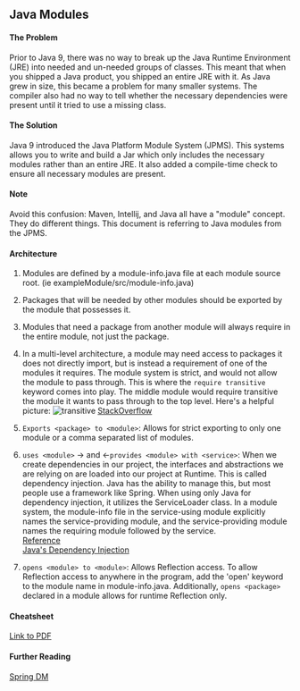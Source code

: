 ## Java Modules

#### The Problem
Prior to Java 9, there was no way to break up the Java Runtime Environment (JRE) into
needed and un-needed groups of classes. This meant that when you shipped a Java product,
you shipped an entire JRE with it. As Java grew in size, this became a problem for many
smaller systems. The compiler also had no way to tell whether the necessary dependencies
were present until it tried to use a missing class. 

#### The Solution
Java 9 introduced the Java Platform Module System (JPMS). This systems allows you to write
and build a Jar which only includes the necessary modules rather than an entire
JRE. It also added a compile-time check to ensure all necessary modules are present.

#### Note
Avoid this confusion: Maven, Intellij, and Java all have a "module" concept.
They do different things. This document is referring to Java modules from the JPMS. 

#### Architecture
1. Modules are defined by a module-info.java file at each module source root. (ie
exampleModule/src/module-info.java)

2. Packages that will be needed by other modules should be exported by the module that
possesses it.

3. Modules that need a package from another module will always require in the entire
module, not just the package.

4. In a multi-level architecture, a module may need access to packages it does not directly import,
but is instead a requirement of one of the modules it requires. The module system is strict,
and would not allow the module to pass through. This is where the ```require transitive```
keyword comes into play. The middle module would require transitive the module it wants
to pass through to the top level. Here's a helpful picture:
![transitive](https://i.stack.imgur.com/fbZwV.png)
[StackOverflow](https://stackoverflow.com/a/46504020/11857649)

5. ```Exports <package> to <module>```: Allows for strict exporting to only one module
or a comma separated list of modules.

6. ```uses <module>``` -> and <-```provides <module> with <service>```: 
When we create dependencies in our project, the interfaces and abstractions we
are relying on are loaded into our project at Runtime. This is called dependency injection. 
Java has the ability to manage this, but most people use a framework like Spring.
When using only Java for dependency injection, it utilizes the ServiceLoader class.
In a module system, the module-info file in the service-using module explicitly
names the service-providing module, and the service-providing module names the
requiring module followed by the service. \
[Reference](http://openjdk.java.net/projects/jigsaw/spec/sotms/#services) \
[Java's Dependency Injection](https://itnext.io/serviceloader-the-built-in-di-framework-youve-probably-never-heard-of-1fa68a911f9b)

7. ```opens <module> to <module>```: Allows Reflection access. To allow Reflection
access to anywhere in the program, add the 'open' keyword to the module name in
module-info.java. Additionally, ```opens <package>``` declared in a module allows
for runtime Reflection only.
 
#### Cheatsheet
[Link to PDF](https://www.jrebel.com/system/files/java-9-modules-cheat-sheet.pdf)

#### Further Reading
[Spring DM](https://livebook.manning.com/book/spring-dynamic-modules-in-action/chapter-1/)